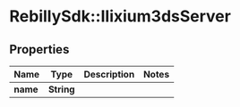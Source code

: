 # RebillySdk::Ilixium3dsServer

## Properties
Name | Type | Description | Notes
------------ | ------------- | ------------- | -------------
**name** | **String** |  | 

